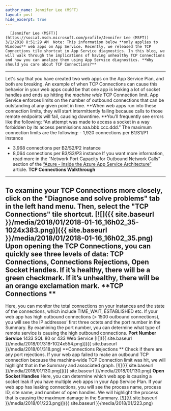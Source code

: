 ```yaml
---
author_name: Jennifer Lee (MSFT)
layout: post
hide_excerpt: true
---
```

      [Jennifer Lee (MSFT)](https://social.msdn.microsoft.com/profile/Jennifer Lee (MSFT))  3/1/2018 8:51:29 AM  Note: This information below **only applies to Windows** web apps on App Service. Recently, we released the TCP Connections tile shortcut in App Service diagnostics. In this blog, we will walk through the implications of having unhealthy TCP Connections and how you can analyze them using App Service diagnostics. **Why should you care about TCP Connections?**
----------------------------------------------

 Let's say that you have created two web apps on the App Service Plan, and both are breaking. An example of when TCP Connections can cause this behavior in your web apps could be that one app is leaking a lot of socket handles and ends up hitting the *machine wide* TCP Connection limit. App Service enforces limits on the number of outbound connections that can be outstanding at any given point in time. **When web apps run into these connection limits, they will start intermittently failing because calls to those remote endpoints will fail, causing downtime. **You’ll frequently see errors like the following: “An attempt was made to access a socket in a way forbidden by its access permissions aaa.bbb.ccc.ddd.” The maximum connection limits are the following:  - 1,920 connections per B1/S1/P1 instance
 - 3,968 connections per B2/S2/P2 instance
 - 8,064 connections per B3/S3/P3 instance
  If you want more information, read more in the “Network Port Capacity for Outbound Network Calls” section of the [“Azure - Inside the Azure App Service Architecture”](https://msdn.microsoft.com/en-us/magazine/mt793270.aspx) article. **TCP Connections Walkthrough**
-------------------------------

 To examine your TCP Connections more closely, click on the "Diagnose and solve problems" tab in the left hand menu. Then, select the "TCP Connections" tile shortcut. [![]({{ site.baseurl }}/media/2018/01/2018-01-16_16h02_35-1024x383.png)]({{ site.baseurl }}/media/2018/01/2018-01-16_16h02_35.png) Upon opening the TCP Connections, you can quickly see three levels of data: TCP Connections, Connections Rejections, Open Socket Handles. If it’s healthy, there will be a green checkmark. If it’s unhealthy, there will be an orange exclamation mark. **TCP Connections **
--------------------

 Here, you can monitor the total connections on your instances and the state of the connections, which include TIME\_WAIT, ESTABLISHED etc. If your web app has high outbound connections (> 1500 outbound connections), you will see the IP addresses’ first three octets and the port number in the Summary. By examining the port number, you can determine what type of remote service is causing the high outbound connections.    **Port Number** **Service**   1433 SQL   80 or 433 Web Service    [![]({{ site.baseurl }}/media/2018/01/318-1024x554.png)]({{ site.baseurl }}/media/2018/01/318.png) **Connections Rejections ** Check if there are any port rejections. If your web app failed to make an outbound TCP connection because the machine-wide TCP Connection limit was hit, we will highlight that in the Summary and associated graph. [![]({{ site.baseurl }}/media/2018/01/130.png)]({{ site.baseurl }}/media/2018/01/130.png) **Open Socket Handles** Here, you can determine which web app is causing a socket leak if you have multiple web apps in your App Service Plan. If your web app has leaking connections, you will see the process name, process ID, site name, and number of open handles. We will highlight the process that is causing the maximum damage in the Summary. [![]({{ site.baseurl }}/media/2018/01/223.png)]({{ site.baseurl }}/media/2018/01/223.png)      